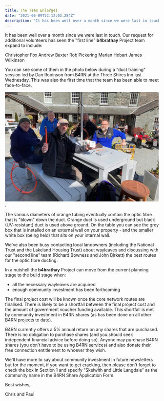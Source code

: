 ```yaml
---
title: The Team Enlarges
date: "2021-05-09T22:12:03.284Z"
description: "It has been well over a month since we were last in touch..."
---
```


It has been well over a month since we were last in touch. Our request for additional volunteers has seen the "first line" __b4brathay__ Project team expand to include:


Christopher Fox
Andrew Baxter
Rob Pickering
Marian Hobart
James Wilkinson

You can see some of them in the photo below during a "duct training" session led by Dan Robinson from B4RN at the Three Shires Inn last Wednesday. This was also the first time that the team has been able to meet face-to-face.

![Here](./b4brathayteam-960w.webp).


The various diameters of orange tubing eventually contain the optic fibre that is "blown" down the duct. Orange duct is used underground but black (UV-resistant) duct is used above ground. On the table you can see the grey box that is installed on an external wall on your property - and the smaller white box (being held) that sits on your internal wall.

We've also been busy contacting local landowners (including the National Trust and the Lakeland Housing Trust) about wayleaves and discussing with our "second line" team (Richard Bowness and John Birkett) the best routes for the optic fibre ducting.

In a nutshell the __b4brathay__ Project can move from the current planning stage to the build stage when:

 * all the necessary wayleaves are acquired
 * enough community investment has been forthcoming


The final project cost will be known once the core network routes are finalised. There is likely to be a shortfall between the final project cost and the amount of government voucher funding available. This shortfall is met by community investment in B4RN shares (as has been done on all other B4RN projects to date).

B4RN currently offers a 5% annual return on any shares that are purchased. There is no obligation to purchase shares (and you should seek independent financial advice before doing so). Anyone may purchase B4RN shares (you don't have to be using B4RN services) and also donate their free connection entitlement to whoever they wish.

We'll have more to say about community investment in future newsletters but for the moment, if you want to get cracking, then please don't forget to check the box in Section 1 and specify "Skelwith and Little Langdale" as the community name in the B4RN Share Application Form.


Best wishes,

Chris and Paul

